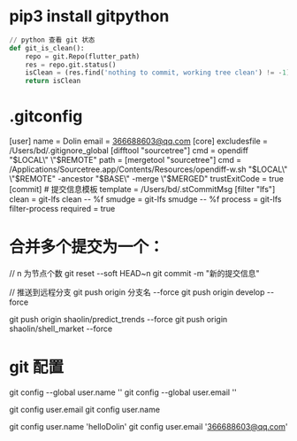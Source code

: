 # pip3 install gitpython
```python
// python 查看 git 状态
def git_is_clean():
    repo = git.Repo(flutter_path)
    res = repo.git.status()
    isClean = (res.find('nothing to commit, working tree clean') != -1)
    return isClean
```

# .gitconfig
[user]
	name = Dolin
	email = 366688603@qq.com
[core]
	excludesfile = /Users/bd/.gitignore_global
[difftool "sourcetree"]
	cmd = opendiff \"$LOCAL\" \"$REMOTE\"
	path = 
[mergetool "sourcetree"]
	cmd = /Applications/Sourcetree.app/Contents/Resources/opendiff-w.sh \"$LOCAL\" \"$REMOTE\" -ancestor \"$BASE\" -merge \"$MERGED\"
	trustExitCode = true
[commit]
	# 提交信息模板 
	template = /Users/bd/.stCommitMsg
[filter "lfs"]
	clean = git-lfs clean -- %f
	smudge = git-lfs smudge -- %f
	process = git-lfs filter-process
	required = true


# 合并多个提交为一个：
// n 为节点个数
git reset --soft HEAD~n
git commit -m "新的提交信息"

// 推送到远程分支
git push origin 分支名 --force
git push origin develop --force

git push origin shaolin/predict_trends --force
git push origin shaolin/shell_market --force

# git 配置

git config --global user.name ''
git config --global user.email ''

git config user.email
git config user.name

git config user.name 'helloDolin'
git config user.email '366688603@qq.com'